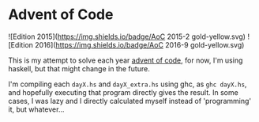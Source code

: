 # Advent of Code
![Edition 2015](https://img.shields.io/badge/AoC 2015-2 gold-yellow.svg)
![Edition 2016](https://img.shields.io/badge/AoC 2016-9 gold-yellow.svg)

This is my attempt to solve each year [advent of code](http://adventofcode.com),
for now, I'm using haskell, but that might change in the future.

I'm compiling each `dayX.hs` and `dayX_extra.hs` using ghc, as `ghc dayX.hs`, and
hopefully executing that program directly gives the result. In some cases, I was
lazy and I directly calculated myself instead of 'programming' it, but whatever...
